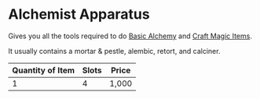 # Alchemist Apparatus

Gives you all the tools required to do [Basic Alchemy](../../../Magic/Crafting/Basic%20Alchemy.md) and [Craft Magic Items](../../../Magic/Crafting/Crafting%20Magic%20Items.md).

It usually contains a mortar & pestle, alembic, retort, and calciner.

| Quantity of Item | Slots | Price |
| ---------------- | ----- | ----- |
| 1                | 4     | 1,000 |
